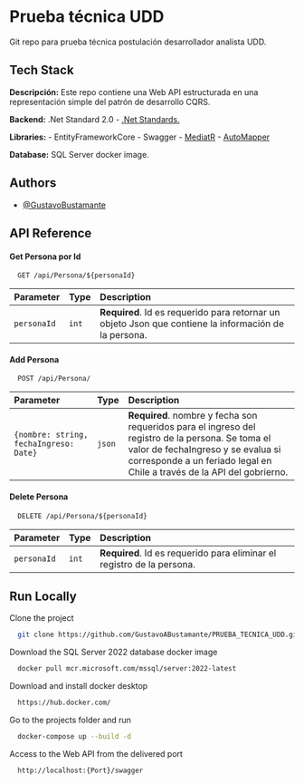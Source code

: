 
# Prueba técnica UDD

Git repo para prueba técnica postulación desarrollador analista UDD.


## Tech Stack

**Descripción:** Este repo contiene una Web API estructurada en una representación simple del patrón de desarrollo CQRS. 

**Backend:** .Net Standard 2.0 - [.Net Standards.](https://learn.microsoft.com/es-es/dotnet/standard/net-standard?tabs=net-standard-2-0)

**Libraries:** - EntityFrameworkCore - Swagger - [MediatR](https://github.com/jbogard/MediatR) - [AutoMapper](https://github.com/AutoMapper/AutoMapper) 

**Database:** SQL Server docker image.


## Authors

- [@GustavoBustamante](https://github.com/GustavoABustamante)


## API Reference

#### Get Persona por Id

```http
  GET /api/Persona/${personaId}
```

| Parameter | Type     | Description                |
| :-------- | :------- | :------------------------- |
| `personaId` | `int` | **Required**. Id es requerido para retornar un objeto Json que contiene la información de la persona. |

#### Add Persona

```http
  POST /api/Persona/
```

| Parameter | Type     | Description                       |
| :-------- | :------- | :-------------------------------- |
| `{nombre: string, fechaIngreso: Date}`      | `json` | **Required**. nombre y fecha son requeridos para el ingreso del registro de la persona. Se toma el valor de fechaIngreso y se evalua si corresponde a un feriado legal en Chile a través de la API del gobrierno. |

#### Delete Persona

```http
  DELETE /api/Persona/${personaId}
```

| Parameter | Type     | Description                       |
| :-------- | :------- | :-------------------------------- |
| `personaId` | `int` | **Required**. Id es requerido para eliminar el registro de la persona. |



## Run Locally

Clone the project

```bash
  git clone https://github.com/GustavoABustamante/PRUEBA_TECNICA_UDD.git
```

Download the SQL Server 2022 database docker image

```bash
  docker pull mcr.microsoft.com/mssql/server:2022-latest
```

Download and install docker desktop

```bash
  https://hub.docker.com/
```

Go to the projects folder and run

```bash
  docker-compose up --build -d
```
Access to the Web API from the delivered port


```bash
  http://localhost:{Port}/swagger
```
